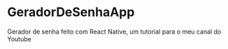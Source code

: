 # GeradorDeSenhaApp
Gerador de senha feito com React Native, um tutorial para o meu canal do Youtube
